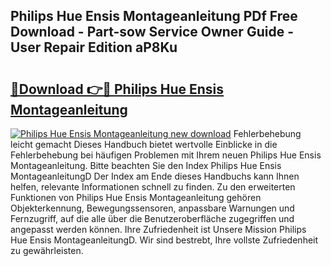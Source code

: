 ## Philips Hue Ensis Montageanleitung PDf Free Download - Part-sow Service Owner Guide - User Repair Edition aP8Ku

# <h2><a href="http://df6yij.blite.top/?on=Philips+Hue+Ensis+Montageanleitung">🔗Download 👉🔴 Philips Hue Ensis Montageanleitung</a></h2>

[![Philips Hue Ensis Montageanleitung new download](https://i.imgur.com/lujVjoI.png)](http://df6yij.blite.top/?on=Philips+Hue+Ensis+Montageanleitung)
Fehlerbehebung leicht gemacht Dieses Handbuch bietet wertvolle Einblicke in die Fehlerbehebung bei häufigen Problemen mit Ihrem neuen Philips Hue Ensis Montageanleitung. Bitte beachten Sie den Index Philips Hue Ensis MontageanleitungD Der Index am Ende dieses Handbuchs kann Ihnen helfen, relevante Informationen schnell zu finden. Zu den erweiterten Funktionen von Philips Hue Ensis Montageanleitung gehören Objekterkennung, Bewegungssensoren, anpassbare Warnungen und Fernzugriff, auf die alle über die Benutzeroberfläche zugegriffen und angepasst werden können. Ihre Zufriedenheit ist Unsere Mission Philips Hue Ensis MontageanleitungD. Wir sind bestrebt, Ihre vollste Zufriedenheit zu gewährleisten.
